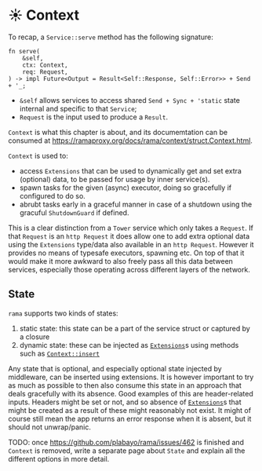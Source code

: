 # ☀️ Context

To recap, a `Service::serve` method has the following signature:

```rust,noplayground
fn serve(
    &self,
    ctx: Context,
    req: Request,
) -> impl Future<Output = Result<Self::Response, Self::Error>> + Send + '_;
```

- `&self` allows services to access shared `Send + Sync + 'static` state internal and specific to that `Service`;
- `Request` is the input used to produce a `Result`.

`Context` is what this chapter is about,
and its documemtation can be consumed at <https://ramaproxy.org/docs/rama/context/struct.Context.html>.

`Context` is used to:

- access `Extensions` that can be used to dynamically get and set extra (optional) data, to be passed for usage by inner service(s).
- spawn tasks for the given (async) executor, doing so gracefully if configured to do so.
- abrubt tasks early in a graceful manner in case of a shutdown using the gracuful `ShutdownGuard` if defined.

This is a clear distinction from a `Tower` service which only takes a `Request`.
If that `Request` is an `http Request` it does allow one to add extra optional data using
the `Extensions` type/data also available in an `http Request`. However it provides no means
of typesafe executors, spawning etc. On top of that it would make it more awkward to
also freely pass all this data between services, especially those operating
across different layers of the network.

## State

`rama` supports two kinds of states:

1. static state: this state can be a part of the service struct or captured by a closure
2. dynamic state: these can be injected as [`Extensions`]s using methods such as [`Context::insert`]

Any state that is optional, and especially optional state injected by middleware, can be inserted using extensions.
It is however important to try as much as possible to then also consume this state in an approach that deals
gracefully with its absence. Good examples of this are header-related inputs. Headers might be set or not,
and so absence of [`Extensions`]s that might be created as a result of these might reasonably not exist.
It might of course still mean the app returns an error response when it is absent, but it should not unwrap/panic.

TODO: once https://github.com/plabayo/rama/issues/462 is finished and `Context` is removed, write a separate page about `State` and explain all the different options in more detail.

[`Context`]: https://ramaproxy.org/docs/rama/context/struct.Context.html
[`Context::insert`]: https://ramaproxy.org/docs/rama/context/struct.Context.html#method.insert
[`Extensions`]: https://ramaproxy.org/docs/rama/context/struct.Extensions.html
